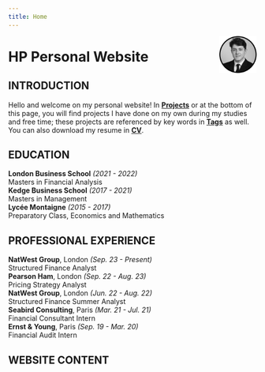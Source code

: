 ```yaml
---
title: Home
---
```


[<img src="crop_hp.png" style="max-width:15%;min-width:40px;float:right;" alt="Github repo" />](https://www.linkedin.com/in/hadrien-pistre/)

# HP Personal Website

## INTRODUCTION

Hello and welcome on my personal website! In **[Projects](https://hppersonalwebsite.com/categories/)** or at the bottom of this page, you will find projects I have done on my own during my studies and free time; these projects are referenced by key words in **[Tags](https://hppersonalwebsite.com/tags/)** as well. You can also download my resume in **<a href="https://hppersonalwebsite.com/hadrien_pistre_cv.pdf" target="_blank">CV</a>**.

## EDUCATION

**London Business School** <em>(2021 - 2022)</em>\
Masters in Financial Analysis\
**Kedge Business School** <em>(2017 - 2021)</em>\
Masters in Management\
**Lycée Montaigne** <em>(2015 - 2017)</em>\
Preparatory Class, Economics and Mathematics

## PROFESSIONAL EXPERIENCE

**NatWest Group**, London <em>(Sep. 23 - Present)</em>\
Structured Finance Analyst\
**Pearson Ham**, London <em>(Sep. 22 - Aug. 23)</em>\
Pricing Strategy Analyst\
**NatWest Group**, London <em>(Jun. 22 - Aug. 22)</em>\
Structured Finance Summer Analyst\
**Seabird Consulting**, Paris <em>(Mar. 21 - Jul. 21)</em>\
Financial Consultant Intern\
**Ernst & Young**, Paris <em>(Sep. 19 - Mar. 20)</em>\
Financial Audit Intern

## WEBSITE CONTENT
